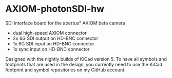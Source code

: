 AXIOM-photonSDI-hw
===

SDI interface board for the apertus° AXIOM beta camera

* dual high-speed AXIOM connector 
* 2x 6G SDI output on HD-BNC connector
* 1x 6G SDI input on HD-BNC connector
* 1x sync input on HD-BNC connector

Designed with the nightly builds of KiCad version 5. To have all symbols and footprints that are used in the design, you currently need to use the KiCad footprint and symbol repositories on my GitHub account.
